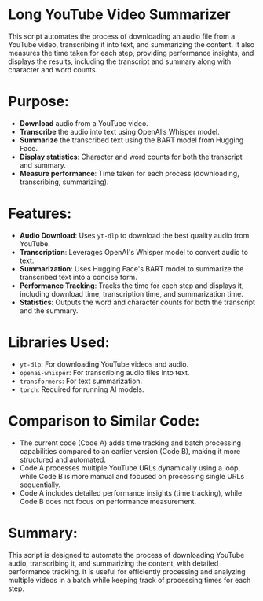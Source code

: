 # Long YouTube Video Summarizer

This script automates the process of downloading an audio file from a YouTube video, transcribing it into text, and summarizing the content. It also measures the time taken for each step, providing performance insights, and displays the results, including the transcript and summary along with character and word counts.

# Purpose:
- **Download** audio from a YouTube video.
- **Transcribe** the audio into text using OpenAI’s Whisper model.
- **Summarize** the transcribed text using the BART model from Hugging Face.
- **Display statistics**: Character and word counts for both the transcript and summary.
- **Measure performance**: Time taken for each process (downloading, transcribing, summarizing).

# Features:
- **Audio Download**: Uses `yt-dlp` to download the best quality audio from YouTube.
- **Transcription**: Leverages OpenAI's Whisper model to convert audio to text.
- **Summarization**: Uses Hugging Face's BART model to summarize the transcribed text into a concise form.
- **Performance Tracking**: Tracks the time for each step and displays it, including download time, transcription time, and summarization time.
- **Statistics**: Outputs the word and character counts for both the transcript and the summary.

# Libraries Used:
- `yt-dlp`: For downloading YouTube videos and audio.
- `openai-whisper`: For transcribing audio files into text.
- `transformers`: For text summarization.
- `torch`: Required for running AI models.

# Comparison to Similar Code:
- The current code (Code A) adds time tracking and batch processing capabilities compared to an earlier version (Code B), making it more structured and automated.
- Code A processes multiple YouTube URLs dynamically using a loop, while Code B is more manual and focused on processing single URLs sequentially.
- Code A includes detailed performance insights (time tracking), while Code B does not focus on performance measurement.

# Summary:
This script is designed to automate the process of downloading YouTube audio, transcribing it, and summarizing the content, with detailed performance tracking. It is useful for efficiently processing and analyzing multiple videos in a batch while keeping track of processing times for each step.
